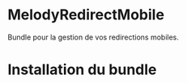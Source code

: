 MelodyRedirectMobile
====================
Bundle pour la gestion de vos redirections mobiles.


Installation du bundle
======================
